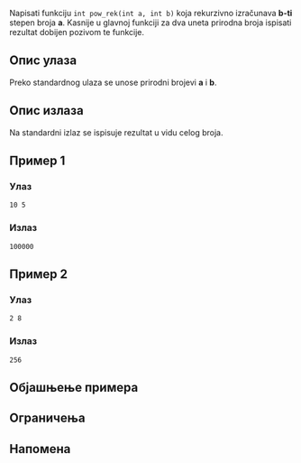 Napisati funkciju `int pow_rek(int a, int b)` koja rekurzivno izračunava **b-ti** stepen broja **a**.
Kasnije u glavnoj funkciji za dva uneta prirodna broja ispisati rezultat dobijen pozivom te funkcije.

## Опис улаза

Preko standardnog ulaza se unose prirodni brojevi **a** i **b**.

## Опис излаза

Na standardni izlaz se ispisuje rezultat u vidu celog broja.

## Пример 1

### Улаз

~~~
10 5
~~~

### Излаз

~~~
100000
~~~

## Пример 2

### Улаз

~~~
2 8
~~~

### Излаз

~~~
256
~~~

## Објашњење примера

## Ограничења

## Напомена

